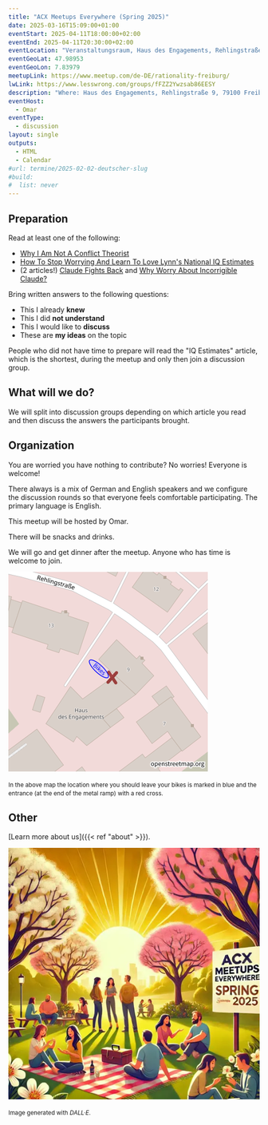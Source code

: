 ```yaml
---
title: "ACX Meetups Everywhere (Spring 2025)"
date: 2025-03-16T15:09:00+01:00
eventStart: 2025-04-11T18:00:00+02:00
eventEnd: 2025-04-11T20:30:00+02:00
eventLocation: "Veranstaltungsraum, Haus des Engagements, Rehlingstraße 9, 79100 Freiburg"
eventGeoLat: 47.98953
eventGeoLon: 7.83979
meetupLink: https://www.meetup.com/de-DE/rationality-freiburg/
lwLink: https://www.lesswrong.com/groups/fFZZ2Ywzsab86EESY
description: "Where: Haus des Engagements, Rehlingstraße 9, 79100 Freiburg. When: Friday, April 11th 2025 at 18:00 hours CEST."
eventHost:
  - Omar
eventType:
  - discussion
layout: single
outputs:
  - HTML
  - Calendar
#url: termine/2025-02-02-deutscher-slug
#build:
#  list: never
---
```


## Preparation

Read at least one of the following:

* [Why I Am Not A Conflict Theorist](https://www.astralcodexten.com/p/why-i-am-not-a-conflict-theorist)
* [How To Stop Worrying And Learn To Love Lynn's National IQ Estimates](https://www.astralcodexten.com/p/how-to-stop-worrying-and-learn-to)
* (2 articles!) [Claude Fights Back](https://www.astralcodexten.com/p/claude-fights-back) and [Why Worry About Incorrigible Claude?](https://www.astralcodexten.com/p/why-worry-about-incorrigible-claude)

Bring written answers to the following questions:

* This I already **knew**
* This I did **not understand**
* This I would like to **discuss**
* These are **my ideas** on the topic

People who did not have time to prepare will read the "IQ Estimates" article,
which is the shortest, during the meetup and only then join a discussion group.


## What will we do?

We will split into discussion groups depending on which article you read and
then discuss the answers the participants brought.

## Organization

You are worried you have nothing to contribute? No worries! Everyone is
welcome!

There always is a mix of German and English speakers and we configure the
discussion rounds so that everyone feels comfortable participating. The primary
language is English.

This meetup will be hosted by Omar.

There will be snacks and drinks.

We will go and get dinner after the meetup. Anyone who has time is welcome to
join.

![Location (Veranstaltungsraum, Haus des Engagements)](/images/hde-new-building-2.png)

<small>In the above map the location where you should leave your bikes is marked
in blue and the entrance (at the end of the metal ramp) with a red cross.</small>


## Other

[Learn more about us]({{< ref "about" >}}).

![People discussing in a park](cover.webp "People discussing in a park")

<small>Image generated with _DALL·E_.</small>
